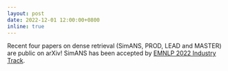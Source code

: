 ```yaml
---
layout: post
date: 2022-12-01 12:00:00+0800
inline: true
---
```


Recent four papers on dense retrieval (SimANS, PROD, LEAD and MASTER) are public on arXiv!
SimANS has been accepted by [EMNLP 2022 Industry Track](https://2022.emnlp.org/).
